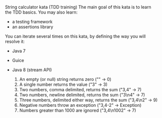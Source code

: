 String calculator kata (TDD training)
The main goal of this kata is to learn the TDD basics.
You may also learn:
- a testing framework
- an assertions library

You can iterate several times on this kata, by defining the way you will resolve it:
- Java 7
- Guice
- Java 8 (stream API)

    1. An empty (or null) string returns zero ("" -> 0)
    2. A single number returns the value ("3" -> 3)
    3. Two numbers, comma delimited, returns the sum ("3,4" -> 7)
    4. Two numbers, newline delimited, returns the sum ("3\n4" -> 7)
    5. Three numbers, delimited either way, returns the sum ("3,4\n2" -> 9)
    6. Negative numbers throw an exception ("3,4\-2" -> Exception)
    7. Numbers greater than 1000 are ignored ("3,4\n1002" -> 7)

